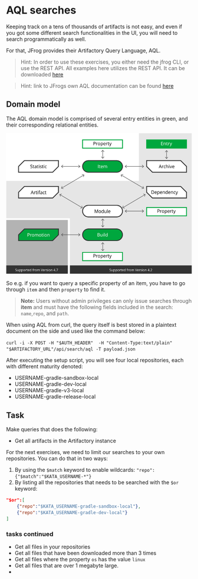 # AQL searches

Keeping track on a tens of thousands of artifacts is not easy, and even if you got some different search functionalities in the UI, you will need to search programmatically as well.

For that, JFrog provides their Artifactory Query Language, AQL.

> Hint: In order to use these exercises, you either need the jfrog CLI, or use the REST API. All examples here utilizes the REST API. It can be downloaded [here](https://jfrog.com/getcli/)

> Hint: link to JFrogs own AQL documentation can be found [here](https://www.jfrog.com/confluence/display/RTF/Artifactory+Query+Language#ArtifactoryQueryLanguage-Usage)

## Domain model

The AQL domain model is comprised of several entry entities in green, and their corresponding relational entities.

![Aql domain model](./AQLDomains.png)

So e.g. if you want to query a specific property of an item, you have to go through `item` and then `property` to find it.

> **Note:** Users without admin privileges can only issue searches through **item** and must have the following fields included in the search: `name`,`repo`, and `path`.

When using AQL from curl, the query itself is best stored in a plaintext document on the side and used like the command below:

```curl -i -X POST -H "$AUTH_HEADER"  -H "Content-Type:text/plain" "$ARTIFACTORY_URL"/api/search/aql -T payload.json```

After executing the setup script, you will see four local repositories, each with different maturity denoted:

* USERNAME-gradle-sandbox-local
* USERNAME-gradle-dev-local
* USERNAME-gradle-v3-local
* USERNAME-gradle-release-local

## Task

Make queries that does the following:

* Get all artifacts in the Artifactory instance

For the next exercises, we need to limit our searches to your own repositories. You can do that in two ways:

1. By using the `$match` keyword to enable wildcards: `"repo":{"$match":"$KATA_USERNAME-*"}`
1. By listing all the repositories that needs to be searched with the `$or` keyword:

```Json
"$or":[
    {"repo":"$KATA_USERNAME-gradle-sandbox-local"},
    {"repo":"$KATA_USERNAME-gradle-dev-local"}
]
```

### tasks continued

* Get all files in your repositories
* Get all files that have been downloaded more than 3 times
* Get all files where the property `os` has the value `linux`
* Get all files that are over 1 megabyte large.
* 